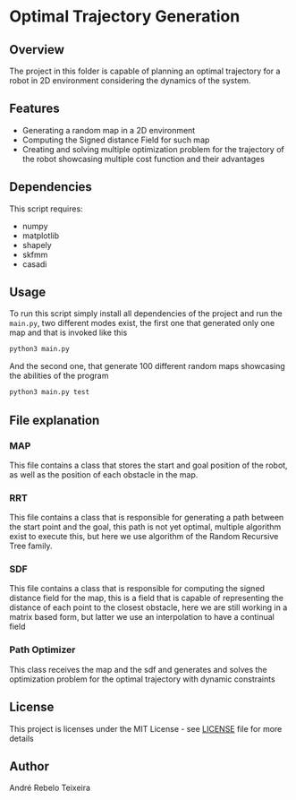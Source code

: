 # Optimal Trajectory Generation

## Overview

The project in this folder is capable of planning an optimal trajectory for a robot in 2D environment considering the dynamics of the system.

## Features
 - Generating a random map in a 2D environment
 - Computing the Signed distance Field for such map
 - Creating and solving multiple optimization problem for the trajectory of the robot showcasing multiple cost function and their advantages

## Dependencies
This script requires:
 - numpy
 - matplotlib
 - shapely
 - skfmm
 - casadi

## Usage
To run this script simply install all dependencies of the project and run the `main.py`, two different modes exist, the first one that generated only one map and that is invoked like this

```bash
python3 main.py
```

And the second one, that generate 100 different random maps showcasing the abilities of the program

```bash
python3 main.py test
```

## File explanation
### MAP
This file contains a class that stores the start and goal position of the robot, as well as the position of each obstacle in the map.

### RRT
This file contains a class that is responsible for generating a path between the start point and the goal, this path is not yet optimal, multiple algorithm exist to execute this, but here we use algorithm of the Random Recursive Tree family.

### SDF
This file contains a class that is responsible for computing the signed distance field for the map, this is a field that is capable of representing the distance of each point to the closest obstacle, here we are still working in a matrix based form, but latter we use an interpolation to have a continual field

### Path Optimizer
This class receives the map and the sdf and generates and solves the optimization problem for the optimal trajectory with dynamic constraints

## License 
This project is licenses under the MIT License - see [LICENSE](../LICENSE) file for more details

## Author
André Rebelo Teixeira